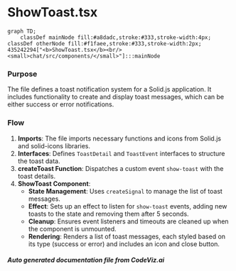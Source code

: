 # ShowToast.tsx

```mermaid
graph TD;
    classDef mainNode fill:#a8dadc,stroke:#333,stroke-width:4px;
classDef otherNode fill:#f1faee,stroke:#333,stroke-width:2px;
435242294["<b>ShowToast.tsx</b><br/><small>chat/src/components/</small>"]:::mainNode

```
### Purpose
The file defines a toast notification system for a Solid.js application. It includes functionality to create and display toast messages, which can be either success or error notifications.

### Flow
1. **Imports**: The file imports necessary functions and icons from Solid.js and solid-icons libraries.
2. **Interfaces**: Defines `ToastDetail` and `ToastEvent` interfaces to structure the toast data.
3. **createToast Function**: Dispatches a custom event `show-toast` with the toast details.
4. **ShowToast Component**:
   - **State Management**: Uses `createSignal` to manage the list of toast messages.
   - **Effect**: Sets up an effect to listen for `show-toast` events, adding new toasts to the state and removing them after 5 seconds.
   - **Cleanup**: Ensures event listeners and timeouts are cleaned up when the component is unmounted.
   - **Rendering**: Renders a list of toast messages, each styled based on its type (success or error) and includes an icon and close button.

##### Auto generated documentation file from CodeViz.ai
